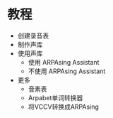 # 教程

- 创建录音表
- 制作声库
- 使用声库
  - 使用 ARPAsing Assistant
  - 不使用 ARPAsing Assistant
- 更多
  - 音素表
  - Arpabet单词转换器
  - 将VCCV转换成ARPAsing
